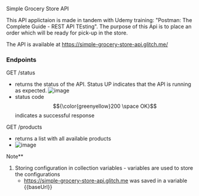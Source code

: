 Simple Grocery Store API

This API applictaion is made in tandem with Udemy training: "Postman: The Complete Guide - REST API TEsting".
The purpose of this Api is to place an order which will be ready for pick-up in the store.

The API is available at https://simple-grocery-store-api.glitch.me/

### Endpoints

GET /status
  -  returns the status of the API. Status UP indicates that the API is running as expected.
    ![image](https://github.com/user-attachments/assets/e4771fc2-a09f-4d37-b397-dd9e45c3d230)
- status code $${\color{greenyellow}200 \space OK}$$ indicates a successful response

 GET /products
 
   -  returns a list with all available products
   - ![image](https://github.com/user-attachments/assets/c5bb32ac-39b5-4614-b96b-395f1c079518)



  Note**
1. Storing configuration in collection variables - variables are used to store the configurations
     - https://simple-grocery-store-api.glitch.me was saved in a variable {{baseUrl}}
